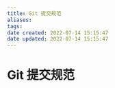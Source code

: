 ```yaml
---
title: Git 提交规范
aliases: 
tags: 
date created: 2022-07-14 15:15:47
date updated: 2022-07-14 15:15:47
---
```


# Git 提交规范

